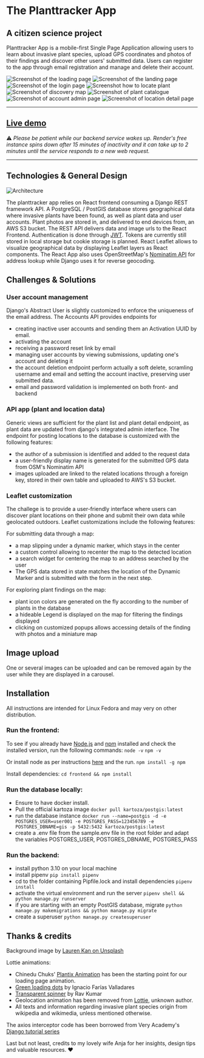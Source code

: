 # **The Planttracker App**

## A citizen science project

Planttracker App is a mobile-first Single Page Application allowing users to learn about invasive plant species, upload GPS coordinates and photos of their findings and discover other users' submitted data.
Users can register to the app through email registration and manage and delete their account.

![Screenshot of the loading page](https://github.com/gros-pataplouf/plant-tracker/blob/main/readme1.png?raw=true)
![Screenshot of the landing page](https://github.com/gros-pataplouf/plant-tracker/blob/main/readme2.png?raw=true)
![Screenshot of the login page](https://github.com/gros-pataplouf/plant-tracker/blob/main/readme3.png?raw=true)
![Screenshot how to locate plant](https://github.com/gros-pataplouf/plant-tracker/blob/main/readme4.png?raw=true)
![Screenshot of discovery map](https://github.com/gros-pataplouf/plant-tracker/blob/main/readme5.png?raw=true)
![Screenshot of plant catalogue](https://github.com/gros-pataplouf/plant-tracker/blob/main/readme6.png?raw=true)
![Screenshot of account admin page](https://github.com/gros-pataplouf/plant-tracker/blob/main/readme7.png?raw=true)
![Screenshot of location detail page](https://github.com/gros-pataplouf/plant-tracker/blob/main/readme8.png?raw=true)

---

## [Live demo](https://planttracker.vercel.app/)

⚠️ _Please be patient while our backend service wakes up. Render's free instance spins down after 15 minutes of inactivity and it can take up to 2 minutes until the service responds to a new web request._

---

## Technologies & General Design

![Architecture](https://github.com/gros-pataplouf/plant-tracker/blob/main/architecture.drawio.svg?raw=true)

The planttracker app relies on React frontend consuming a Django REST framework API.
A PostgreSQL / PostGIS database stores geographical data where invasive plants have been found, as well as plant data and user accounts. Plant photos are stored in, and delivered to end devices from, an AWS S3 bucket. The REST API delivers data and image urls to the React Frontend. Authentication is done through [JWT](https://django-rest-framework-simplejwt.readthedocs.io/en/latest/index.html). Tokens are currently still stored in local storage but cookie storage is planned.
React Leaflet allows to visualize geographical data by displaying Leaflet layers as React components.
The React App also uses OpenStreetMap's [Nominatim API](https://django-rest-framework-simplejwt.readthedocs.io/en/latest/index.html) for address lookup while Django uses it for reverse geocoding.

## Challenges & Solutions

### User account management

Django's Abstract User is slightly customized to enforce the uniqueness of the email address.
The Accounts API provides endpoints for

- creating inactive user accounts and sending them an Activation UUID by email.
- activating the account
- receiving a password reset link by email
- managing user accounts by viewing submissions, updating one's account and deleting it
- the account deletion endpoint perform actually a soft delete, scramling username and email and setting the account inactive, preserving user submitted data.
- email and password validation is implemented on both front- and backend

### API app (plant and location data)

Generic views are sufficient for the plant list and plant detail endpoint, as plant data are updated from django's integrated admin interface.
The endpoint for posting locations to the database is customized with the following features:

- the author of a submission is identified and added to the request data
- a user-friendly display name is generated for the submitted GPS data from OSM's Nominatim API
- images uploaded are linked to the related locations through a foreign key, stored in their own table and uploaded to AWS's S3 bucket.

### Leaflet customization

The challege is to provide a user-friendly interface where users can discover plant locations on their phone and submit their own data while geolocated outdoors.
Leaflet customizations include the following features:

For submitting data through a map:

- a map slipping under a dynamic marker, which stays in the center
- a custom control allowing to recenter the map to the detected location
- a search widget for centering the map to an address searched by the user
- The GPS data stored in state matches the location of the Dynamic Marker and is submitted with the form in the next step.

For exploring plant findings on the map:

- plant icon colors are generated on the fly according to the number of plants in the database
- a hideable Legend is displayed on the map for filtering the findings displayed
- clicking on customized popups allows accessing details of the finding with photos and a miniature map

## Image upload

One or several images can be uploaded and can be removed again by the user while they are displayed in a carousel.

## Installation

All instructions are intended for Linux Fedora and may very on other distribution.

### Run the frontend:

To see if you already have [Node.js](https://nodejs.org/en/download) and [npm](https://docs.npmjs.com/downloading-and-installing-node-js-and-npm) installed and check the installed version, run the following commands:
`node -v`
`npm -v`

Or install node as per instructions [here](https://nodejs.org/en/download/package-manager)
and the run.
`npm install -g npm`

Install dependencies:
`cd frontend && npm install`

### Run the database locally:

- Ensure to have docker install.
- Pull the official kartoza image
  `docker pull kartoza/postgis:latest`
- run the database instance
  `docker run --name=postgis -d -e POSTGRES_USER=user001 -e POSTGRES_PASS=123456789 -e POSTGRES_DBNAME=gis -p 5432:5432 kartoza/postgis:latest`
- create a .env file from the sample.env file in the root folder and adapt the variables POSTGRES_USER, POSTGRES_DBNAME, POSTGRES_PASS

### Run the backend:

- install python 3.10 on your local machine
- install pipenv
  `pip install pipenv`
- cd to the folder containing Pipfile.lock and install dependencies
  `pipenv install`
- activate the virtual environment and run the server
  `pipenv shell && python manage.py runserver`
- if you are starting with an empty PostGIS database, migrate
  `python manage.py makemigrations && python manage.py migrate`
- create a superuser
  `python manage.py createsuperuser`

## Thanks & credits

Background image by [Lauren Kan on Unsplash](https://unsplash.com/photos/AuoVzSAvpW4)

Lottie animations:

- Chinedu Chuks' [Plantix Animation](https://lottiefiles.com/130892-plantix-loader-logo-animation) has been the starting point for our loading page animation.
- [Green loading dots](https://lottiefiles.com/jkd1w8obe5) by Ignacio Farías Valladares
- [Transparent spinner](https://lottiefiles.com/46810-infinite-spinner) by Rav Kumar
- Geolocation animation has been removed from [Lottie](https://lottiefiles.com/), unknown author.
- All texts and information regarding invasive plant species origin from wikipedia and wikimedia, unless mentioned otherwise.

The axios interceptor code has been borrowed from Very Academy's [Django tutorial series](https://youtu.be/soxd_xdHR0o)

Last but not least, credits to my lovely wife Anja for her insights, design tips and valuable resources. ❤️

